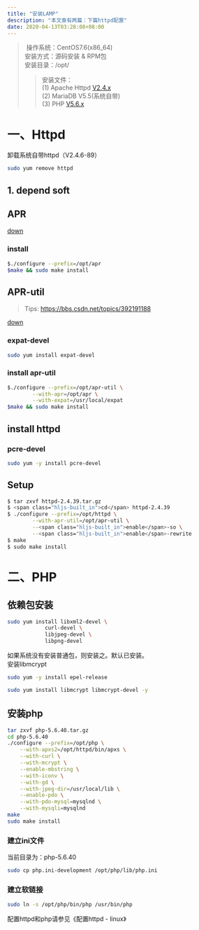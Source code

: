 ```yaml
---
title: "安装LAMP"
description: "本文章有两篇：下篇httpd配置"
date: 2020-04-13T03:28:08+08:00
---
```

> 操作系统：CentOS7.6(x86_64)    
安装方式：源码安装 & RPM包     
安装目录：/opt/      
>>安装文件：     
(1) Apache Httpd [V2.4.x](http://mirror.bit.edu.cn/apache//httpd/httpd-2.4.39.tar.gz)     
(2) MariaDB V5.5(系统自带)    
(3) PHP [V5.6.x](https://www.php.net/distributions/php-5.6.40.tar.gz)

# 一、Httpd
卸载系统自带httpd（V2.4.6-89）
```bash
sudo yum remove httpd
```

## 1. depend soft

## APR
[down](http://mirrors.tuna.tsinghua.edu.cn/apache//apr/apr-1.7.0.tar.gz)
### install
```bash
$./configure --prefix=/opt/apr
$make && sudo make install
```

## APR-util
> Tips: https://bbs.csdn.net/topics/392191188    

[down](http://mirrors.tuna.tsinghua.edu.cn/apache//apr/apr-util-1.6.1.tar.gz)

### expat-devel
```bash
sudo yum install expat-devel
```
### install apr-util
```bash
$./configure --prefix=/opt/apr-util \
	    --with-apr=/opt/apr \
	    --with-expat=/usr/local/expat
$make && sudo make install
```

## install httpd

### pcre-devel
```bash
sudo yum -y install pcre-devel
```

## Setup
```bash
$ tar zxvf httpd-2.4.39.tar.gz
$ <span class="hljs-built_in">cd</span> httpd-2.4.39
$ ./configure --prefix=/opt/httpd \
	    --with-apr-util=/opt/apr-util \
	    --<span class="hljs-built_in">enable</span>-so \
        --<span class="hljs-built_in">enable</span>-rewrite
$ make
$ sudo make install
```


# 二、PHP

## 依赖包安装
```bash
sudo yum install libxml2-devel \
            curl-devel \
            libjpeg-devel \
            libpng-devel
```
如果系统没有安装普通包，则安装之。默认已安装。    
安装libmcrypt
```bash
sudo yum -y install epel-release
```
```bash
sudo yum install libmcrypt libmcrypt-devel -y
```

## 安装php
```bash
tar zxvf php-5.6.40.tar.gz
cd php-5.6.40
./configure --prefix=/opt/php \
    --with-apxs2=/opt/httpd/bin/apxs \
    --with-curl \
    --with-mcrypt \
    --enable-mbstring \
    --with-iconv \
    --with-gd \
    --with-jpeg-dir=/usr/local/lib \
    --enable-pdo \
    --with-pdo-mysql=mysqlnd \
    --with-mysqli=mysqlnd
make
sudo make install
```

### 建立ini文件
当前目录为：php-5.6.40
```bash
sudo cp php.ini-development /opt/php/lib/php.ini
```

### 建立软链接
```bash
sudo ln -s /opt/php/bin/php /usr/bin/php
```

配置httpd和php请参见《配置httpd - linux》

